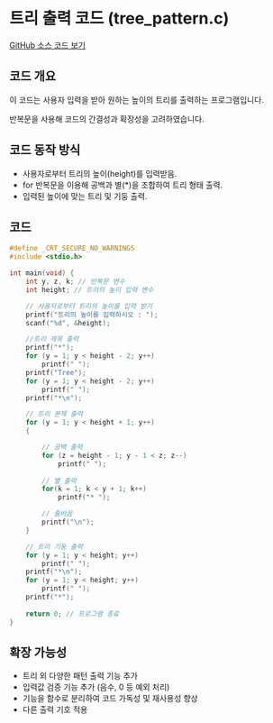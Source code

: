# 트리 출력 코드 (tree_pattern.c)

[GitHub 소스 코드 보기](https://github.com/ahngeo1/C_programming_study/blob/main/%ED%8A%B8%EB%A6%AC%20%EC%9E%85%EB%A0%A5%20%EB%B0%9B%EC%95%84%EC%84%9C%20%EC%B6%9C%EB%A0%A5%20%EC%BD%94%EB%93%9C.c)

## 코드 개요
이 코드는 사용자 입력을 받아 원하는 높이의 트리를 출력하는 프로그램입니다.

반복문을 사용해 코드의 간결성과 확장성을 고려하였습니다.



## 코드 동작 방식
- 사용자로부터 트리의 높이(height)를 입력받음.
- for 반복문을 이용해 공백과 별(*)을 조합하여 트리 형태 출력.
- 입력된 높이에 맞는 트리 및 기둥 출력.
  
## 코드
```c
#define _CRT_SECURE_NO_WARNINGS
#include <stdio.h>

int main(void) {
	int y, z, k; // 반복문 변수
	int height; // 트리의 높이 입력 변수

	// 사용자로부터 트리의 높이를 입력 받기
	printf("트리의 높이를 입력하시오 : ");
	scanf("%d", &height);

 	//트리 제목 출력
	printf("*");
	for (y = 1; y < height - 2; y++)
		printf(" ");
	printf("Tree");
	for (y = 1; y < height - 2; y++)
		printf(" ");
	printf("*\n");

 	// 트리 본체 출력
	for (y = 1; y < height + 1; y++)
	{

 		// 공백 출력
		for (z = height - 1; y - 1 < z; z--)
			printf(" ");
   
   		// 별 출력
		for(k = 1; k < y + 1; k++)
			printf("* ");

   		// 줄바꿈
		printf("\n");
	}

 	// 트리 기둥 출력
	for (y = 1; y < height; y++)
		printf(" ");
	printf("*\n");
	for (y = 1; y < height; y++)
		printf(" ");
	printf("*");
	
	return 0; // 프로그램 종료
}
```

## 확장 가능성
- 트리 외 다양한 패턴 출력 기능 추가
- 입력값 검증 기능 추가 (음수, 0 등 예외 처리)
- 기능을 함수로 분리하여 코드 가독성 및 재사용성 향상
- 다른 출력 기호 적용
